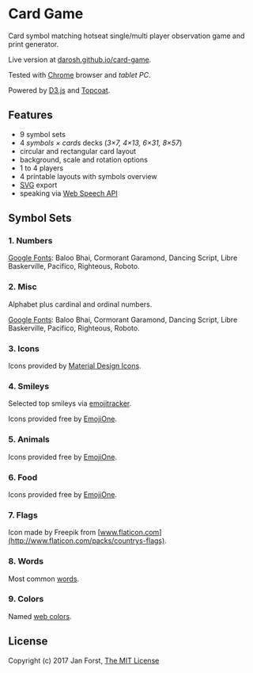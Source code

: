 # Card Game

Card symbol matching hotseat single/multi player observation game and print generator.

Live version at [darosh.github.io/card-game](https://darosh.github.io/card-game/).

Tested with [Chrome](https://www.google.com/chrome/browser/desktop/) browser and _tablet PC_.

Powered by [D3.js](https://d3js.org/) and [Topcoat](http://topcoat.io/).

## Features

* 9 symbol sets
* 4 _symbols &times; cards_ decks (_3&times;7, 4&times;13, 6&times;31, 8&times;57_)
* circular and rectangular card layout
* background, scale and rotation options
* 1 to 4 players
* 4 printable layouts with symbols overview
* [SVG](https://en.wikipedia.org/wiki/Scalable_Vector_Graphics) export
* speaking via [Web Speech API](https://developer.mozilla.org/en-US/docs/Web/API/Web_Speech_API)

## Symbol Sets

### 1. Numbers

[Google Fonts](https://fonts.google.com/): Baloo Bhai, Cormorant Garamond, Dancing Script, Libre Baskerville, Pacifico, Righteous, Roboto.

### 2. Misc

Alphabet plus cardinal and ordinal numbers.

[Google Fonts](https://fonts.google.com/): Baloo Bhai, Cormorant Garamond, Dancing Script, Libre Baskerville, Pacifico, Righteous, Roboto.

### 3. Icons

Icons provided by [Material Design Icons](https://material.io/icons/).

### 4. Smileys

Selected top smileys via [emojitracker](http://emojitracker.com/).

Icons provided free by [EmojiOne](http://emojione.com). 

### 5. Animals

Icons provided free by [EmojiOne](http://emojione.com).

### 6. Food

Icons provided free by [EmojiOne](http://emojione.com).

### 7. Flags

Icon made by Freepik from [www.flaticon.com](http://www.flaticon.com/packs/countrys-flags).

### 8. Words

Most common [words](https://en.wikipedia.org/wiki/Most_common_words_in_English).

### 9. Colors

Named [web colors](https://en.wikipedia.org/wiki/Web_colors#X11_color_names).

## License

Copyright (c) 2017 Jan Forst, [The MIT License](https://opensource.org/licenses/MIT)
